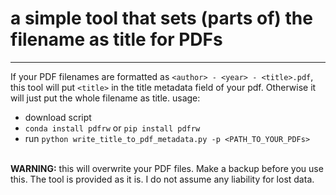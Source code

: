 # a simple tool that sets (parts of) the filename as title for PDFs
********
If your PDF filenames are formatted as `<author> - <year> - <title>.pdf`, this tool will put `<title>` in the title metadata field of your pdf. Otherwise it will just put the whole filename as title.
usage:<br/>
* download script<br/>
* `conda install pdfrw` or `pip install pdfrw`<br/>
* run `python write_title_to_pdf_metadata.py -p <PATH_TO_YOUR_PDFs>`<br/>
<br/>
<b>WARNING:</b> this will overwrite your PDF files. Make a backup before you use this. The tool is provided as it is. I do not assume any liability for lost data.